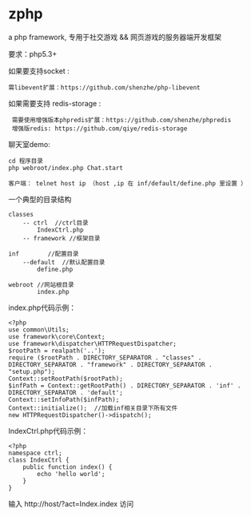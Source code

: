 zphp
====

a php framework,  专用于社交游戏 && 网页游戏的服务器端开发框架

要求：php5.3+

如果要支持socket :

    需libevent扩展：https://github.com/shenzhe/php-libevent
    
如果需要支持 redis-storage :

     需要使用增强版本phpredis扩展：https://github.com/shenzhe/phpredis
     增强版redis: https://github.com/qiye/redis-storage
     
聊天室demo:
    
    cd 程序目录
    php webroot/index.php Chat.start
    
    客户端： telnet host ip （host ,ip 在 inf/default/define.php 里设置 ）



一个典型的目录结构

    classes
        -- ctrl  //ctrl目录
            IndexCtrl.php
        -- framework //框架目录
    
    inf        //配置目录
        --default  //默认配置目录
            define.php
          
    webroot //网站根目录
            index.php
         

index.php代码示例：

    <?php
    use common\Utils;
    use framework\core\Context;
    use framework\dispatcher\HTTPRequestDispatcher;
    $rootPath = realpath('..');
    require ($rootPath . DIRECTORY_SEPARATOR . "classes" . DIRECTORY_SEPARATOR . "framework" . DIRECTORY_SEPARATOR . "setup.php");
    Context::setRootPath($rootPath);
    $infPath = Context::getRootPath() . DIRECTORY_SEPARATOR . 'inf' . DIRECTORY_SEPARATOR . 'default';
    Context::setInfoPath($infPath);
    Context::initialize();  //加载inf相关目录下所有文件
    new HTTPRequestDispatcher()->dispatch();

IndexCtrl.php代码示例：

    <?php
    namespace ctrl;
    class IndexCtrl {
        public function index() {
            echo 'hello world';
        }
    }

输入 http://host/?act=Index.index 访问 
